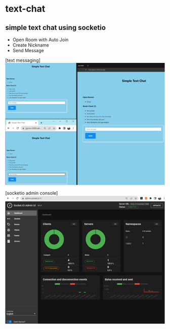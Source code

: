 # text-chat

## simple text chat using socketio

-   Open Room with Auto Join
-   Create Nickname
-   Send Message

[text messaging]
![Alt text](https://github.com/toweringcloud/text-chat/blob/main/demo/snapshot3.png?raw=true)

[socketio admin console]
![Alt text](https://github.com/toweringcloud/text-chat/blob/main/demo/snapshot0.png?raw=true)
